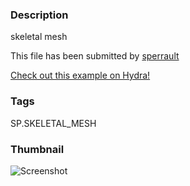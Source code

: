 ### Description 
skeletal mesh

This file has been submitted by [sperrault](https://github.com/sperrault)

[Check out this example on Hydra!](http://hydrashare.github.io/hydra/viewer?owner=sperrault&fork=hydra&id=SP.SKELETAL_MESH)
### Tags 
SP.SKELETAL_MESH
### Thumbnail 
![Screenshot](https://raw.githubusercontent.com/sperrault/hydra/master/SP.SKELETAL_MESH/thumbnail.png)
